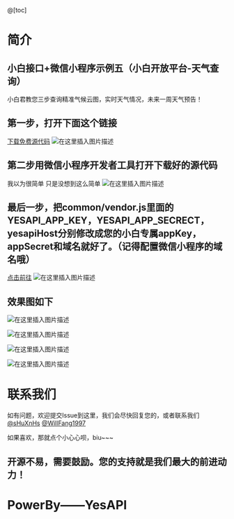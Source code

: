 
@[toc]
# 简介
## 小白接口+微信小程序示例五（小白开放平台-天气查询）
小白君教您三步查询精准气候云图，实时天气情况，未来一周天气预告！
## 第一步，打开下面这个链接
[下载免费源代码](https://github.com/yesapicn/yesapi-miniprogram-5)
![在这里插入图片描述](https://img-blog.csdnimg.cn/2019090919085545.png?x-oss-process=image/watermark,type_ZmFuZ3poZW5naGVpdGk,shadow_10,text_aHR0cHM6Ly9ibG9nLmNzZG4ubmV0L3dlaXhpbl80MjkzMjM2OQ==,size_16,color_FFFFFF,t_70)
## 第二步用微信小程序开发者工具打开下载好的源代码
我以为很简单 只是没想到这么简单
![在这里插入图片描述](https://img-blog.csdnimg.cn/20190917082803737.png?x-oss-process=image/watermark,type_ZmFuZ3poZW5naGVpdGk,shadow_10,text_aHR0cHM6Ly9ibG9nLmNzZG4ubmV0L3dlaXhpbl80MjkzMjM2OQ==,size_16,color_FFFFFF,t_70)
## 最后一步，把common/vendor.js里面的YESAPI_APP_KEY，YESAPI_APP_SECRECT，yesapiHost分别修改成您的小白专属appKey，appSecret和域名就好了。（记得配置微信小程序的域名哦）
[点击前往](http://open.yesapi.cn/?r=App/Mine)
![在这里插入图片描述](https://img-blog.csdnimg.cn/20190909191948801.png)
## 效果图如下
![在这里插入图片描述](https://img-blog.csdnimg.cn/20190917082900269.png?x-oss-process=image/watermark,type_ZmFuZ3poZW5naGVpdGk,shadow_10,text_aHR0cHM6Ly9ibG9nLmNzZG4ubmV0L3dlaXhpbl80MjkzMjM2OQ==,size_16,color_FFFFFF,t_70)

![在这里插入图片描述](https://img-blog.csdnimg.cn/2019091708292527.png?x-oss-process=image/watermark,type_ZmFuZ3poZW5naGVpdGk,shadow_10,text_aHR0cHM6Ly9ibG9nLmNzZG4ubmV0L3dlaXhpbl80MjkzMjM2OQ==,size_16,color_FFFFFF,t_70)

![在这里插入图片描述](https://img-blog.csdnimg.cn/20190917083002388.png?x-oss-process=image/watermark,type_ZmFuZ3poZW5naGVpdGk,shadow_10,text_aHR0cHM6Ly9ibG9nLmNzZG4ubmV0L3dlaXhpbl80MjkzMjM2OQ==,size_16,color_FFFFFF,t_70)

![在这里插入图片描述](https://img-blog.csdnimg.cn/20190917083057129.png?x-oss-process=image/watermark,type_ZmFuZ3poZW5naGVpdGk,shadow_10,text_aHR0cHM6Ly9ibG9nLmNzZG4ubmV0L3dlaXhpbl80MjkzMjM2OQ==,size_16,color_FFFFFF,t_70)
# 联系我们
如有问题，欢迎提交Issue到这里，我们会尽快回复您的，或者联系我们[@sHuXnHs](https://github.com/shuxnhs) [@WillFang1997](https://github.com/WillFang1997)

如果喜欢，那就点个小心心呗，biu~~~


## 开源不易，需要鼓励。您的支持就是我们最大的前进动力！


# PowerBy——YesAPI
